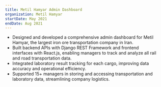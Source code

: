 ```yaml
---
title: Metil Hamyar Admin Dashboard
organization: Metil Hamyar
startDate: May 2021
endDate: Aug 2021
---
```


- Designed and developed a comprehensive admin dashboard for Metil Hamyar, the largest iron ore transportation company in Iran.
- Built backend APIs with Django REST Framework and frontend interfaces with React.js, enabling managers to track and analyze all rail and road transportation data.
- Integrated laboratory result tracking for each cargo, improving data accuracy and operational efficiency.
- Supported 15+ managers in storing and accessing transportation and laboratory data, streamlining company logistics.
